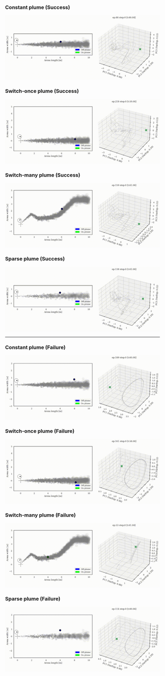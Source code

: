 ### Constant plume (Success)
![](supp/3307e9/constantx5b5_HOME_merged_common_ep088.gif)

### Switch-once plume (Success)
![](supp/3307e9/switch45x5b5_HOME_merged_common_ep218.gif)

### Switch-many plume (Success)
![](supp/3307e9/noisy3x5b5_HOME_merged_common_ep159.gif)

### Sparse plume (Success)
![](supp/3307e9/constantx5b5_0.4_HOME_merged_common_ep138.gif)

---

### Constant plume (Failure)
![](supp/3307e9/constantx5b5_OOB_merged_common_ep189.gif)

### Switch-once plume (Failure)
![](supp/3307e9/switch45x5b5_OOB_merged_common_ep161.gif)

### Switch-many plume (Failure)
![](supp/3307e9/noisy3x5b5_OOB_merged_common_ep053.gif)

### Sparse plume (Failure)
![](supp/3307e9/constantx5b5_0.4_OOB_merged_common_ep114.gif)













